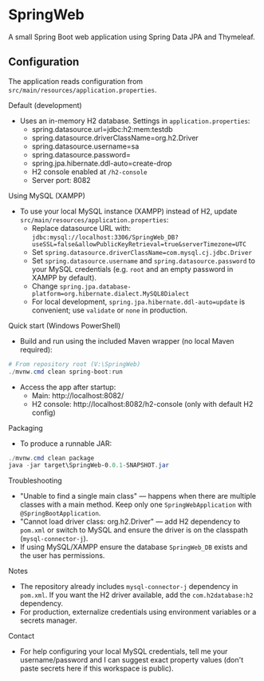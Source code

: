 SpringWeb
=========

A small Spring Boot web application using Spring Data JPA and Thymeleaf.

Configuration
-------------
The application reads configuration from `src/main/resources/application.properties`.

Default (development)
- Uses an in-memory H2 database. Settings in `application.properties`:
  - spring.datasource.url=jdbc:h2:mem:testdb
  - spring.datasource.driverClassName=org.h2.Driver
  - spring.datasource.username=sa
  - spring.datasource.password=
  - spring.jpa.hibernate.ddl-auto=create-drop
  - H2 console enabled at `/h2-console`
  - Server port: 8082

Using MySQL (XAMPP)
- To use your local MySQL instance (XAMPP) instead of H2, update `src/main/resources/application.properties`:
  - Replace datasource URL with: `jdbc:mysql://localhost:3306/SpringWeb_DB?useSSL=false&allowPublicKeyRetrieval=true&serverTimezone=UTC`
  - Set `spring.datasource.driverClassName=com.mysql.cj.jdbc.Driver`
  - Set `spring.datasource.username` and `spring.datasource.password` to your MySQL credentials (e.g. `root` and an empty password in XAMPP by default).
  - Change `spring.jpa.database-platform=org.hibernate.dialect.MySQL8Dialect`
  - For local development, `spring.jpa.hibernate.ddl-auto=update` is convenient; use `validate` or `none` in production.

Quick start (Windows PowerShell)
- Build and run using the included Maven wrapper (no local Maven required):

```powershell
# From repository root (V:\SpringWeb)
./mvnw.cmd clean spring-boot:run
```

- Access the app after startup:
  - Main: http://localhost:8082/
  - H2 console: http://localhost:8082/h2-console (only with default H2 config)

Packaging
- To produce a runnable JAR:

```powershell
./mvnw.cmd clean package
java -jar target\SpringWeb-0.0.1-SNAPSHOT.jar
```

Troubleshooting
- "Unable to find a single main class" — happens when there are multiple classes with a main method. Keep only one `SpringWebApplication` with `@SpringBootApplication`.
- "Cannot load driver class: org.h2.Driver" — add H2 dependency to `pom.xml` or switch to MySQL and ensure the driver is on the classpath (`mysql-connector-j`).
- If using MySQL/XAMPP ensure the database `SpringWeb_DB` exists and the user has permissions.

Notes
- The repository already includes `mysql-connector-j` dependency in `pom.xml`. If you want the H2 driver available, add the `com.h2database:h2` dependency.
- For production, externalize credentials using environment variables or a secrets manager.

Contact
- For help configuring your local MySQL credentials, tell me your username/password and I can suggest exact property values (don't paste secrets here if this workspace is public).
